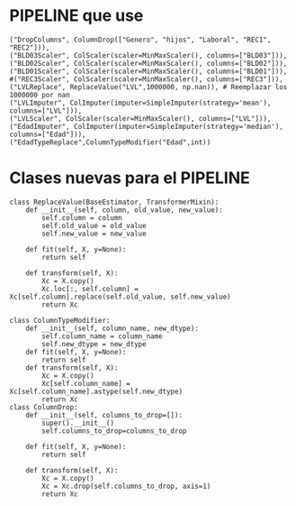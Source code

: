 # PIPELINE que use
    ("DropColumns", ColumnDrop(["Genero", "hijos", "Laboral", "REC1", "REC2"])),
    ("BLD03Scaler", ColScaler(scaler=MinMaxScaler(), columns=["BLD03"])),
    ("BLD02Scaler", ColScaler(scaler=MinMaxScaler(), columns=["BLD02"])),
    ("BLD01Scaler", ColScaler(scaler=MinMaxScaler(), columns=["BLD01"])),
    #("REC3Scaler", ColScaler(scaler=MinMaxScaler(), columns=["REC3"])),
    ("LVLReplace", ReplaceValue("LVL",1000000, np.nan)), # Reemplazar los 1000000 por nan
    ("LVLImputer", ColImputer(imputer=SimpleImputer(strategy='mean'), columns=["LVL"])),
    ("LVLScaler", ColScaler(scaler=MinMaxScaler(), columns=["LVL"])),
    ("EdadImputer", ColImputer(imputer=SimpleImputer(strategy='median'), columns=["Edad"])),
    ("EdadTypeReplace",ColumnTypeModifier("Edad",int))

# Clases nuevas para el PIPELINE
    class ReplaceValue(BaseEstimator, TransformerMixin):
        def __init__(self, column, old_value, new_value):
            self.column = column
            self.old_value = old_value
            self.new_value = new_value
    
        def fit(self, X, y=None):
            return self
    
        def transform(self, X):
            Xc = X.copy()
            Xc.loc[:, self.column] = Xc[self.column].replace(self.old_value, self.new_value)
            return Xc
        
    class ColumnTypeModifier:
        def __init__(self, column_name, new_dtype):
            self.column_name = column_name
            self.new_dtype = new_dtype
        def fit(self, X, y=None):
            return self
        def transform(self, X):
            Xc = X.copy()
            Xc[self.column_name] = Xc[self.column_name].astype(self.new_dtype)
            return Xc
    class ColumnDrop:
        def __init__(self, columns_to_drop=[]):
            super().__init__()
            self.columns_to_drop=columns_to_drop
    
        def fit(self, X, y=None):
            return self
        
        def transform(self, X):
            Xc = X.copy()
            Xc = Xc.drop(self.columns_to_drop, axis=1)
            return Xc
